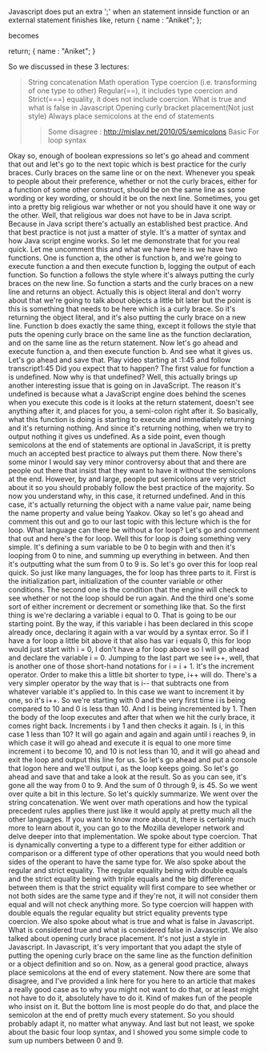 Javascript does put an extra ';' when an statement innside function or an external statement finishes like,
return
{
    name : "Aniket";
};

becomes

return;
{
    name : "Aniket";
}

So we discussed in these 3 lectures:
>String concatenation
>Math operation
>Type coercion (i.e. transforming of one type to other)
>Regular(==), it includes type coercion and Strict(===) equality, it does not include coercion.
>What is true and what is false in Javascript
>Opening curly bracket placement(Not just style)
>Always place semicolons at the end of statements
> >Some disagree : http://mislav.net/2010/05/semicolons
>Basic For loop syntax


Okay so, enough of boolean expressions so let's go ahead and comment that out and let's go to the next topic which is best practice for the curly braces. Curly braces on the same line or on the next. Whenever you speak to people about their preference, whether or not the curly braces, either for a function of some other construct, should be on the same line as some wording or key wording, or should it be on the next line. Sometimes, you get into a pretty big religious war whether or not you should have it one way or the other. Well, that religious war does not have to be in Java script. Because in Java script there's actually an established best practice. And that best practice is not just a matter of style. It's a matter of syntax and how Java script engine works. So let me demonstrate that for you real quick. Let me uncomment this and what we have here is we have two functions. One is function a, the other is function b, and we're going to execute function a and then execute function b, logging the output of each function. So function a follows the style where it's always putting the curly braces on the new line. So function a starts and the curly braces on a new line and returns an object. Actually this is object literal and don't worry about that we're going to talk about objects a little bit later but the point is this is something that needs to be here which is a curly brace. So it's returning the object literal, and it's also putting the curly brace on a new line. Function b does exactly the same thing, except it follows the style that puts the opening curly brace on the same line as the function declaration, and on the same line as the return statement. Now let's go ahead and execute function a, and then execute function b. And see what it gives us. Let's go ahead and save that.
Play video starting at :1:45 and follow transcript1:45
Did you expect that to happen? The first value for function a is undefined. Now why is that undefined? Well, this actually brings up another interesting issue that is going on in JavaScript. The reason it's undefined is because what a JavaScript engine does behind the scenes when you execute this code is it looks at the return statement, doesn't see anything after it, and places for you, a semi-colon right after it. So basically, what this function is doing is starting to execute and immediately returning and it's returning nothing. And since it's returning nothing, when we try to output nothing it gives us undefined. As a side point, even though semicolons at the end of statements are optional in JavaScript, it is pretty much an accepted best practice to always put them there. Now there's some minor I would say very minor controversy about that and there are people out there that insist that they want to have it without the semicolons at the end. However, by and large, people put semicolons are very strict about it so you should probably follow the best practice of the majority. So now you understand why, in this case, it returned undefined. And in this case, it's actually returning the object with a name value pair, name being the name property and value being Yaakov. Okay so let's go ahead and comment this out and go to our last topic with this lecture which is the for loop. What language can there be without a for loop? Let's go and comment that out and here's the for loop. Well this for loop is doing something very simple. It's defining a sum variable to be 0 to begin with and then it's looping from 0 to nine, and summing up everything in between. And then it's outputting what the sum from 0 to 9 is. So let's go over this for loop real quick. So just like many languages, the for loop has three parts to it. First is the initialization part, initialization of the counter variable or other conditions. The second one is the condition that the engine will check to see whether or not the loop should be run again. And the third one's some sort of either increment or decrement or something like that. So the first thing is we're declaring a variable i equal to 0. That is going to be our starting point. By the way, if this variable i has been declared in this scope already once, declaring it again with a var would by a syntax error. So if I have a for loop a little bit above it that also has var i equals 0, this for loop would just start with i = 0, I don't have a for loop above so I will go ahead and declare the variable i = 0. Jumping to the last part we see i++, well, that is another one of those short-hand notations for i = i + 1. It's the increment operator. Order to make this a little bit shorter to type, i++ will do. There's a very simpler operator by the way that is i-- that subtracts one from whatever variable it's applied to. In this case we want to increment it by one, so it's i++. So we're starting with 0 and the very first time i is being compared to 10 and 0 is less than 10. And I is being incremented by 1. Then the body of the loop executes and after that when we hit the curly brace, it comes right back. Increments i by 1 and then checks it again. Is i, in this case 1 less than 10? It will go again and again and again until i reaches 9, in which case it will go ahead and execute it is equal to one more time increment i to become 10, and 10 is not less than 10, and it will go ahead and exit the loop and output this line for us. So let's go ahead and put a console that logon here and we'll output i, as the loop keeps going. So let's go ahead and save that and take a look at the result. So as you can see, it's gone all the way from 0 to 9. And the sum of 0 through 9, is 45. So we went over quite a bit in this lecture. So let's quickly summarize. We went over the string concatenation. We went over math operations and how the typical precedent rules applies there just like it would apply at pretty much all the other languages. If you want to know more about it, there is certainly much more to learn about it, you can go to the Mozilla developer network and delve deeper into that implementation. We spoke about type coercion. That is dynamically converting a type to a different type for either addition or comparison or a different type of other operations that you would need both sides of the operant to have the same type for. We also spoke about the regular and strict equality. The regular equality being with double equals and the strict equality being with triple equals and the big difference between them is that the strict equality will first compare to see whether or not both sides are the same type and if they're not, it will not consider them equal and will not check anything more. So type coercion will happen with double equals the regular equality but strict equality prevents type coercion. We also spoke about what is true and what is false in Javascript. What is considered true and what is considered false in Javascript. We also talked about opening curly brace placement. It's not just a style in Javascript. In Javascript, it's very important that you adapt the style of putting the opening curly brace on the same line as the function definition or a object definition and so on. Now, as a general good practice, always place semicolons at the end of every statement. Now there are some that disagree, and I've provided a link here for you here to an article that makes a really good case as to why you might not want to do that, or at least might not have to do it, absolutely have to do it. Kind of makes fun of the people who insist on it. But the bottom line is most people do do that, and place the semicolon at the end of pretty much every statement. So you should probably adapt it, no matter what anyway. And last but not least, we spoke about the basic four loop syntax, and I showed you some simple code to sum up numbers between 0 and 9.